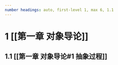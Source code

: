 ```yaml
---
number headings: auto, first-level 1, max 6, 1.1
---
```


# 1 [[第一章 对象导论]]
## 1.1 [[第一章 对象导论#1 抽象过程]]